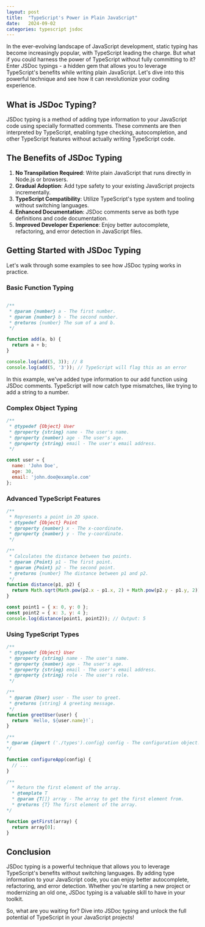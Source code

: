 ```yaml
---
layout: post
title:  "TypeScript's Power in Plain JavaScript"
date:   2024-09-02
categories: typescript jsdoc
---
```


In the ever-evolving landscape of JavaScript development, static typing has become increasingly popular, with TypeScript leading the charge. But what if you could harness the power of TypeScript without fully committing to it? Enter JSDoc typings - a hidden gem that allows you to leverage TypeScript's benefits while writing plain JavaScript. Let's dive into this powerful technique and see how it can revolutionize your coding experience.

## What is JSDoc Typing?

JSDoc typing is a method of adding type information to your JavaScript code using specially formatted comments. These comments are then interpreted by TypeScript, enabling type checking, autocompletion, and other TypeScript features without actually writing TypeScript code.

## The Benefits of JSDoc Typing

1. **No Transpilation Required**: Write plain JavaScript that runs directly in Node.js or browsers.
2. **Gradual Adoption**: Add type safety to your existing JavaScript projects incrementally.
3. **TypeScript Compatibility**: Utilize TypeScript's type system and tooling without switching languages.
4. **Enhanced Documentation**: JSDoc comments serve as both type definitions and code documentation.
5. **Improved Developer Experience**: Enjoy better autocomplete, refactoring, and error detection in JavaScript files.

## Getting Started with JSDoc Typing

Let's walk through some examples to see how JSDoc typing works in practice.

### Basic Function Typing

```javascript

/**
 * @param {number} a - The first number.
 * @param {number} b - The second number.
 * @returns {number} The sum of a and b.
 */

function add(a, b) {
  return a + b;
}

console.log(add(5, 3)); // 8
console.log(add(5, '3')); // TypeScript will flag this as an error
```

In this example, we've added type information to our add function using JSDoc comments. TypeScript will now catch type mismatches, like trying to add a string to a number.

### Complex Object Typing

```javascript
/**
 * @typedef {Object} User
 * @property {string} name - The user's name.
 * @property {number} age - The user's age.
 * @property {string} email - The user's email address.
 */

const user = {
  name: 'John Doe',
  age: 30,
  email: 'john.doe@example.com'
};
```

### Advanced TypeScript Features

```javascript
/**
 * Represents a point in 2D space.
 * @typedef {Object} Point
 * @property {number} x - The x-coordinate.
 * @property {number} y - The y-coordinate.
 */

/**
 * Calculates the distance between two points.
 * @param {Point} p1 - The first point.
 * @param {Point} p2 - The second point.
 * @returns {number} The distance between p1 and p2.
 */
function distance(p1, p2) {
  return Math.sqrt(Math.pow(p2.x - p1.x, 2) + Math.pow(p2.y - p1.y, 2));
}

const point1 = { x: 0, y: 0 };
const point2 = { x: 3, y: 4 };
console.log(distance(point1, point2)); // Output: 5
```

### Using TypeScript Types  

```javascript
/**
 * @typedef {Object} User
 * @property {string} name - The user's name.
 * @property {number} age - The user's age.
 * @property {string} email - The user's email address.
 * @property {string} role - The user's role.
 */

/**
 * @param {User} user - The user to greet.
 * @returns {string} A greeting message.
 */
function greetUser(user) {
  return `Hello, ${user.name}!`;
}
```


```javascript
/**
* @param {import ('./types').config} config - The configuration object.
*/

function configureApp(config) {
  // ...
}
```

```javascript
/**
  * Return the first element of the array.
  * @template T
  * @param {T[]} array - The array to get the first element from.
  * @returns {T} The first element of the array.
*/

function getFirst(array) {
  return array[0];
} 
``` 


## Conclusion

JSDoc typing is a powerful technique that allows you to leverage TypeScript's benefits without switching languages. By adding type information to your JavaScript code, you can enjoy better autocomplete, refactoring, and error detection. Whether you're starting a new project or modernizing an old one, JSDoc typing is a valuable skill to have in your toolkit.

So, what are you waiting for? Dive into JSDoc typing and unlock the full potential of TypeScript in your JavaScript projects!
